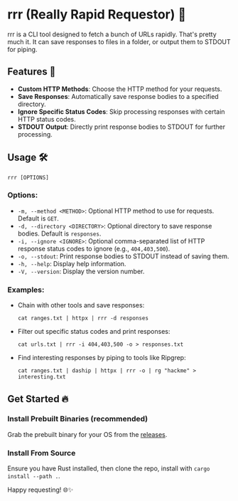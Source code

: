 # rrr (Really Rapid Requestor) 🚀

rrr is a CLI tool designed to fetch a bunch of URLs rapidly. That's pretty much it. It can save responses to files in a folder, or output them to STDOUT for piping.

## Features 🌟
- **Custom HTTP Methods**: Choose the HTTP method for your requests.
- **Save Responses**: Automatically save response bodies to a specified directory.
- **Ignore Specific Status Codes**: Skip processing responses with certain HTTP status codes.
- **STDOUT Output**: Directly print response bodies to STDOUT for further processing.

## Usage 🛠

```
rrr [OPTIONS]
```

### Options:

- `-m, --method <METHOD>`: Optional HTTP method to use for requests. Default is `GET`.
- `-d, --directory <DIRECTORY>`: Optional directory to save response bodies. Default is `responses`.
- `-i, --ignore <IGNORE>`: Optional comma-separated list of HTTP response status codes to ignore (e.g., `404,403,500`).
- `-o, --stdout`: Print response bodies to STDOUT instead of saving them.
- `-h, --help`: Display help information.
- `-V, --version`: Display the version number.

### Examples:

- Chain with other tools and save responses:
    ```
    cat ranges.txt | httpx | rrr -d responses
    ```
- Filter out specific status codes and print responses:
    ```
    cat urls.txt | rrr -i 404,403,500 -o > responses.txt
    ```
- Find interesting responses by piping to tools like Ripgrep:
    ```
    cat ranges.txt | daship | httpx | rrr -o | rg "hackme" > interesting.txt
    ```

## Get Started 🔥

### Install Prebuilt Binaries (recommended)
Grab the prebuilt binary for your OS from the [releases](https://github.com/corysabol/rrr/releases).

### Install From Source
Ensure you have Rust installed, then clone the repo, install with `cargo install --path .`.


Happy requesting! 🌐✨
